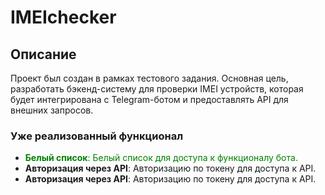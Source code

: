 # IMEIchecker
## Описание
Проект был создан в рамках тестового задания. Основная цель, разработать бэкенд-систему для проверки IMEI устройств, которая будет интегрирована с Telegram-ботом и предоставлять API для внешних запросов.

### Уже реализованный функционал

- <span style="color: green;">**Белый список**:<span> Белый список для доступа к функционалу бота.
- **Авторизация через API**: Авторизацию по токену для доступа к API.
- **Авторизация через API**: Авторизацию по токену для доступа к API.

